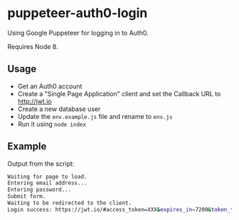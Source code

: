 # puppeteer-auth0-login

Using Google Puppeteer for logging in to Auth0.

Requires Node 8.

## Usage

- Get an Auth0 account
- Create a "Single Page Application" client and set the Callback URL to http://jwt.io
- Create a new database user
- Update the `env.example.js` file and rename to `env.js`
- Run it using `node index`

## Example

Output from the script:

```bash
Waiting for page to load.
Entering email address...
Entering password...
Submit form.
Waiting to be redirected to the client.
Login success: https://jwt.io/#access_token=XXX&expires_in=7200&token_type=Bearer
```
